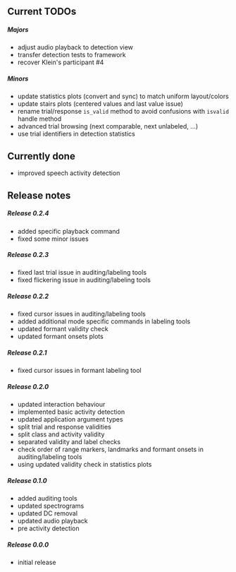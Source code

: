Current TODOs
-------------

##### Majors

- adjust audio playback to detection view
- transfer detection tests to framework
- recover Klein's participant #4

##### Minors

- update statistics plots (convert and sync) to match uniform layout/colors
- update stairs plots (centered values and last value issue)
- rename trial/response `is_valid` method to avoid confusions with `isvalid` handle method
- advanced trial browsing (next comparable, next unlabeled, ...)
- use trial identifiers in detection statistics

Currently done
--------------

- improved speech activity detection

Release notes
-------------

##### Release 0.2.4

- added specific playback command
- fixed some minor issues

##### Release 0.2.3

- fixed last trial issue in auditing/labeling tools
- fixed flickering issue in auditing/labeling tools

##### Release 0.2.2

- fixed cursor issues in auditing/labeling tools
- added additional mode specific commands in labeling tools
- updated formant validity check
- updated formant onsets plots

##### Release 0.2.1

- fixed cursor issues in formant labeling tool

##### Release 0.2.0

- updated interaction behaviour
- implemented basic activity detection
- updated application argument types
- split trial and response validities
- split class and activity validity
- separated validity and label checks
- check order of range markers, landmarks and formant onsets in auditing/labeling tools
- using updated validity check in statistics plots

##### Release 0.1.0

- added auditing tools
- updated spectrograms
- updated DC removal
- updated audio playback
- pre activity detection

##### Release 0.0.0

- initial release

